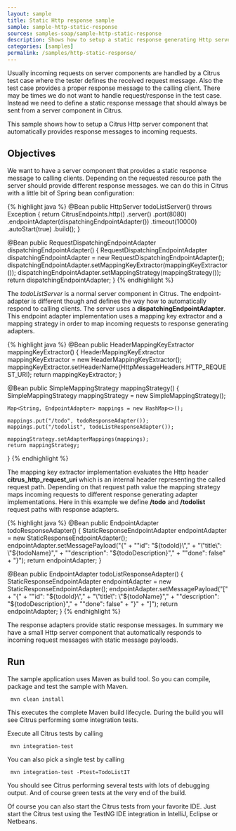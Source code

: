 ```yaml
---
layout: sample
title: Static Http response sample
sample: sample-http-static-response
sources: samples-soap/sample-http-static-response
description: Shows how to setup a static response generating Http server component
categories: [samples]
permalink: /samples/http-static-response/
---
```


Usually incoming requests on server components are handled by a Citrus test case where the tester defines the received request message. Also the test
case provides a proper response message to the calling client. There may be times we do not want to handle request/response in the test case. Instead we
need to define a static response message that should always be sent from a server component in Citrus.

This sample shows how to setup a Citrus Http server component that automatically provides response messages to incoming requests.

Objectives
---------

We want to have a server component that provides a static response message to calling clients. Depending on the requested resource path the server
should provide different response messages. we can do this in Citrus with a little bit of Spring bean configuration:

{% highlight java %}
@Bean
public HttpServer todoListServer() throws Exception {
    return CitrusEndpoints.http()
            .server()
            .port(8080)
            .endpointAdapter(dispatchingEndpointAdapter())
            .timeout(10000)
            .autoStart(true)
            .build();
}

@Bean
public RequestDispatchingEndpointAdapter dispatchingEndpointAdapter() {
    RequestDispatchingEndpointAdapter dispatchingEndpointAdapter = new RequestDispatchingEndpointAdapter();
    dispatchingEndpointAdapter.setMappingKeyExtractor(mappingKeyExtractor());
    dispatchingEndpointAdapter.setMappingStrategy(mappingStrategy());
    return dispatchingEndpointAdapter;
}
{% endhighlight %}

The *todoListServer* is a normal server component in Citrus. The endpoint-adapter is different though and defines the way how to automatically respond to calling clients.
The server uses a **dispatchingEndpointAdapter**. This endpoint adapter implementation uses a mapping key extractor and a mapping strategy in order to map incoming requests to response generating
adapters.

{% highlight java %}
@Bean
public HeaderMappingKeyExtractor mappingKeyExtractor() {
    HeaderMappingKeyExtractor mappingKeyExtractor = new HeaderMappingKeyExtractor();
    mappingKeyExtractor.setHeaderName(HttpMessageHeaders.HTTP_REQUEST_URI);
    return mappingKeyExtractor;
}

@Bean
public SimpleMappingStrategy mappingStrategy() {
    SimpleMappingStrategy mappingStrategy = new SimpleMappingStrategy();

    Map<String, EndpointAdapter> mappings = new HashMap<>();

    mappings.put("/todo", todoResponseAdapter());
    mappings.put("/todolist", todoListResponseAdapter());

    mappingStrategy.setAdapterMappings(mappings);
    return mappingStrategy;
}
{% endhighlight %}

The mapping key extractor implementation evaluates the Http header **citrus_http_request_uri** which is an internal header representing the called request path. Depending on that request path value the
mapping strategy maps incoming requests to different response generating adapter implementations. Here in this example we define **/todo** and **/todolist** request paths with response
adapters.

{% highlight java %}
@Bean
public EndpointAdapter todoResponseAdapter() {
    StaticResponseEndpointAdapter endpointAdapter = new StaticResponseEndpointAdapter();
    endpointAdapter.setMessagePayload("{" +
                        "\"id\": \"${todoId}\"," +
                        "\"title\": \"${todoName}\"," +
                        "\"description\": \"${todoDescription}\"," +
                        "\"done\": false" +
                    "}");
    return endpointAdapter;
}

@Bean
public EndpointAdapter todoListResponseAdapter() {
    StaticResponseEndpointAdapter endpointAdapter = new StaticResponseEndpointAdapter();
    endpointAdapter.setMessagePayload("[" +
                        "{" +
                            "\"id\": \"${todoId}\"," +
                            "\"title\": \"${todoName}\"," +
                            "\"description\": \"${todoDescription}\"," +
                            "\"done\": false" +
                        "}" +
                    "]");
    return endpointAdapter;
}
{% endhighlight %}

The response adapters provide static response messages. In summary we have a small Http server component that automatically responds to incoming request messages
with static message payloads.

Run
---------

The sample application uses Maven as build tool. So you can compile, package and test the
sample with Maven.
 
     mvn clean install
    
This executes the complete Maven build lifecycle. During the build you will see Citrus performing some integration tests.

Execute all Citrus tests by calling

     mvn integration-test

You can also pick a single test by calling

     mvn integration-test -Ptest=TodoListIT

You should see Citrus performing several tests with lots of debugging output. 
And of course green tests at the very end of the build.

Of course you can also start the Citrus tests from your favorite IDE.
Just start the Citrus test using the TestNG IDE integration in IntelliJ, Eclipse or Netbeans.